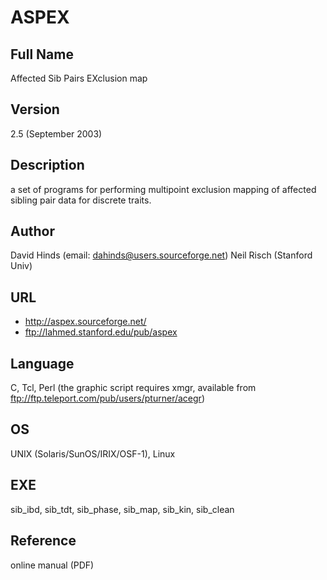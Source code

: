 # ASPEX

## Full Name
Affected Sib Pairs EXclusion map

## Version
2.5 (September 2003)

## Description
a set of programs for performing multipoint exclusion mapping of affected sibling pair data for discrete traits.

## Author
David Hinds (email: dahinds@users.sourceforge.net) Neil Risch (Stanford Univ)

## URL
* http://aspex.sourceforge.net/
*  ftp://lahmed.stanford.edu/pub/aspex

## Language
C, Tcl, Perl (the graphic script requires xmgr, available from ftp://ftp.teleport.com/pub/users/pturner/acegr)

## OS
UNIX (Solaris/SunOS/IRIX/OSF-1), Linux

## EXE
sib_ibd, sib_tdt, sib_phase, sib_map, sib_kin, sib_clean

## Reference
online manual (PDF)